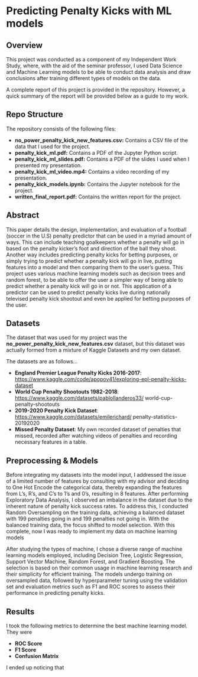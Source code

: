 # Predicting Penalty Kicks with ML models

## Overview

This project was conducted as a component of my Independent Work Study, where, with the aid of the seminar professor, I used Data Science and Machine Learning models to be able to conduct data analysis and draw conclusions after training different types of models on the data. 


A complete report of this project is provided in the repository. However, a quick summary of the report will be provided below as a guide to my work.

## Repo Structure

The repository consists of the following files:

- **no_power_penalty_kick_new_features.csv:** Contains a CSV file of the data that I used for the project.
- **penalty_kick_ml.pdf:** Contains a PDF of the Jupyter Python script.
- **penalty_kick_ml_slides.pdf:** Contains a PDF of the slides I used when I presented my presentation.
- **penalty_kick_ml_video.mp4:** Contains a video recording of my presentation.
- **penalty_kick_models.ipynb:** Contains the Jupyter notebook for the project.
- **written_final_report.pdf:** Contains the written report for the project.

## Abstract

This paper details the design, implementation, and evaluation of a football (soccer in the U.S) penalty predictor that can be used in a myriad amount of ways. This can include teaching goalkeepers whether a penalty will go in based on the penalty kicker’s foot and direction of the ball they shoot. Another way includes predicting penalty kicks for betting purposes, or simply trying to predict whether a penalty kick will go in live, putting features into a model and then comparing them to the user’s guess. This project uses various machine learning models such as decision trees and random forest, to be able to offer the user a simpler way of being able to predict whether a penalty kick will go in or not. This application of a predictor can be used to predict penalty kicks live during nationally televised penalty kick shootout and even be applied for betting purposes of the user.

## Datasets

The dataset that was used for my project was the **no_power_penalty_kick_new_features.csv** dataset, but this dataset was actually formed from a mixture of Kaggle Datasets and my own dataset. 

The datasets are as follows...
 
- **England Premier League Penalty Kicks 2016-2017**: https://www.kaggle.com/code/apopov41/exploring-epl-penalty-kicks-dataset
- **World Cup Penalty Shootouts 1982-2018**: https://www.kaggle.com/datasets/pablollanderos33/ world-cup-penalty-shootouts
- **2019-2020 Penalty Kick Dataset**: https://www.kaggle.com/datasets/emilerichard/ penalty-statistics-20192020
- **Missed Penalty Dataset**: My own recorded dataset of penalties that missed, recorded after watching videos of penalties and recording necessary features in a table.

## Preprocessing & Models

Before integrating my datasets into the model input, I addressed the issue of a limited number of features by consulting with my advisor and deciding to One Hot Encode the categorical data, thereby expanding the features from L’s, R’s, and C’s to 1’s and 0’s, resulting in 8 features. After performing Exploratory Data Analysis, I observed an imbalance in the dataset due to the inherent nature of penalty kick success rates. To address this, I conducted Random Oversampling on the training data, achieving a balanced dataset with 199 penalties going in and 199 penalties not going in. With the balanced training data, the focus shifted to model selection. With this complete, now I was ready to implement my data on machine learning models


After studying the types of machine, I chose a diverse range of machine learning models employed, including Decision Tree, Logistic Regression, Support Vector Machine, Random Forest, and Gradient Boosting. The selection is based on their common usage in machine learning research and their simplicity for efficient training. The models undergo training on oversampled data, followed by hyperparameter tuning using the validation set and evaluation metrics such as F1 and ROC scores to assess their performance in predicting penalty kicks.

## Results

I took the following metrics to determine the best machine learning model. They were
- **ROC Score**
- **F1 Score**
- **Confusion Matrix**

I ended up noticing that 






